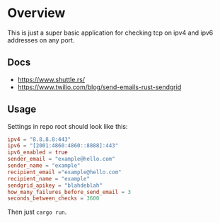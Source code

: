 # Overview

This is just a super basic application for checking tcp
on ipv4 and ipv6 addresses on any port.

## Docs

* https://www.shuttle.rs/
* https://www.twilio.com/blog/send-emails-rust-sendgrid

## Usage

Settings in repo root should look like this:

```toml
ipv4 = "8.8.8.8:443"
ipv6 = "[2001:4860:4860::8888]:443"
ipv6_enabled = true
sender_email = "example@hello.com"
sender_name = "example"
recipient_email ="example@hello.com"
recipient_name = "example"
sendgrid_apikey = "blahdeblah"
how_many_failures_before_send_email = 3
seconds_between_checks = 3600
```

Then just `cargo run`. 